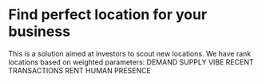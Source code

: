 # Find perfect location for your business

This is a solution aimed at investors to scout new locations. We have rank locations based on weighted parameters:
DEMAND
SUPPLY
VIBE
RECENT TRANSACTIONS
RENT
HUMAN PRESENCE
